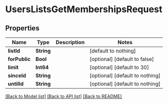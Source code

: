 # UsersListsGetMembershipsRequest


## Properties
Name | Type | Description | Notes
------------ | ------------- | ------------- | -------------
**listId** | **String** |  | [default to nothing]
**forPublic** | **Bool** |  | [optional] [default to false]
**limit** | **Int64** |  | [optional] [default to 30]
**sinceId** | **String** |  | [optional] [default to nothing]
**untilId** | **String** |  | [optional] [default to nothing]


[[Back to Model list]](../README.md#models) [[Back to API list]](../README.md#api-endpoints) [[Back to README]](../README.md)


